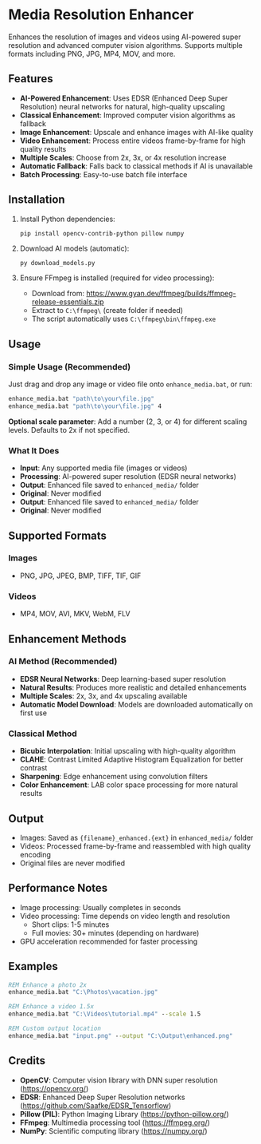 # Media Resolution Enhancer

Enhances the resolution of images and videos using AI-powered super resolution and advanced computer vision algorithms. Supports multiple formats including PNG, JPG, MP4, MOV, and more.

## Features

- **AI-Powered Enhancement**: Uses EDSR (Enhanced Deep Super Resolution) neural networks for natural, high-quality upscaling
- **Classical Enhancement**: Improved computer vision algorithms as fallback
- **Image Enhancement**: Upscale and enhance images with AI-like quality
- **Video Enhancement**: Process entire videos frame-by-frame for high quality results
- **Multiple Scales**: Choose from 2x, 3x, or 4x resolution increase
- **Automatic Fallback**: Falls back to classical methods if AI is unavailable
- **Batch Processing**: Easy-to-use batch file interface

## Installation

1. Install Python dependencies:
   ```
   pip install opencv-contrib-python pillow numpy
   ```

2. Download AI models (automatic):
   ```bash
   py download_models.py
   ```

3. Ensure FFmpeg is installed (required for video processing):
   - Download from: https://www.gyan.dev/ffmpeg/builds/ffmpeg-release-essentials.zip
   - Extract to `C:\ffmpeg\` (create folder if needed)
   - The script automatically uses `C:\ffmpeg\bin\ffmpeg.exe`

## Usage

### Simple Usage (Recommended)
Just drag and drop any image or video file onto `enhance_media.bat`, or run:
```cmd
enhance_media.bat "path\to\your\file.jpg"
enhance_media.bat "path\to\your\file.jpg" 4
```

**Optional scale parameter**: Add a number (2, 3, or 4) for different scaling levels. Defaults to 2x if not specified.

### What It Does
- **Input**: Any supported media file (images or videos)
- **Processing**: AI-powered super resolution (EDSR neural networks)
- **Output**: Enhanced file saved to `enhanced_media/` folder
- **Original**: Never modified
- **Output**: Enhanced file saved to `enhanced_media/` folder
- **Original**: Never modified

## Supported Formats

### Images
- PNG, JPG, JPEG, BMP, TIFF, TIF, GIF

### Videos
- MP4, MOV, AVI, MKV, WebM, FLV

## Enhancement Methods

### AI Method (Recommended)
- **EDSR Neural Networks**: Deep learning-based super resolution
- **Natural Results**: Produces more realistic and detailed enhancements
- **Multiple Scales**: 2x, 3x, and 4x upscaling available
- **Automatic Model Download**: Models are downloaded automatically on first use

### Classical Method
- **Bicubic Interpolation**: Initial upscaling with high-quality algorithm
- **CLAHE**: Contrast Limited Adaptive Histogram Equalization for better contrast
- **Sharpening**: Edge enhancement using convolution filters
- **Color Enhancement**: LAB color space processing for more natural results

## Output

- Images: Saved as `{filename}_enhanced.{ext}` in `enhanced_media/` folder
- Videos: Processed frame-by-frame and reassembled with high quality encoding
- Original files are never modified

## Performance Notes

- Image processing: Usually completes in seconds
- Video processing: Time depends on video length and resolution
  - Short clips: 1-5 minutes
  - Full movies: 30+ minutes (depending on hardware)
- GPU acceleration recommended for faster processing

## Examples

```cmd
REM Enhance a photo 2x
enhance_media.bat "C:\Photos\vacation.jpg"

REM Enhance a video 1.5x
enhance_media.bat "C:\Videos\tutorial.mp4" --scale 1.5

REM Custom output location
enhance_media.bat "input.png" --output "C:\Output\enhanced.png"
```

## Credits

- **OpenCV**: Computer vision library with DNN super resolution (https://opencv.org/)
- **EDSR**: Enhanced Deep Super Resolution networks (https://github.com/Saafke/EDSR_Tensorflow)
- **Pillow (PIL)**: Python Imaging Library (https://python-pillow.org/)
- **FFmpeg**: Multimedia processing tool (https://ffmpeg.org/)
- **NumPy**: Scientific computing library (https://numpy.org/)